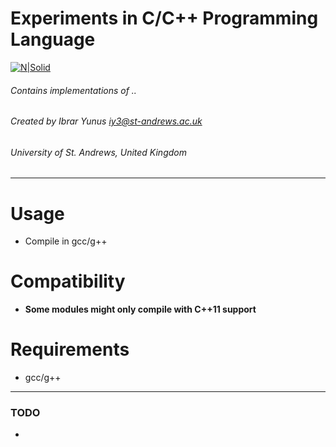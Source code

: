 # Experiments in C/C++ Programming Language

[![N|Solid](http://www.hashin.in/hash/_layout/images/expertise/cpp.png)](https://nodesource.com/products/nsolid) 

###### Contains implementations of ..
###### Created by Ibrar Yunus <iy3@st-andrews.ac.uk>
###### University of St. Andrews, United Kingdom
---
# Usage

  - Compile in gcc/g++
  
# Compatibility
   - **Some modules might only compile with C++11 support**

# Requirements
   - gcc/g++
---
### TODO
   - 
